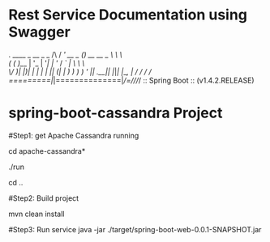 # Rest Service Documentation using Swagger

 .   ____          _            __ _ _
 /\\ / ___'_ __ _ _(_)_ __  __ _ \ \ \ \
( ( )\___ | '_ | '_| | '_ \/ _` | \ \ \ \
 \\/  ___)| |_)| | | | | || (_| |  ) ) ) )
  '  |____| .__|_| |_|_| |_\__, | / / / /
 =========|_|==============|___/=/_/_/_/
 :: Spring Boot ::        (v1.4.2.RELEASE)


# spring-boot-cassandra Project

#Step1: get Apache Cassandra running

cd apache-cassandra*

./run

cd ..

#Step2: Build project

mvn clean install


#Step3: Run service
java -jar ./target/spring-boot-web-0.0.1-SNAPSHOT.jar
